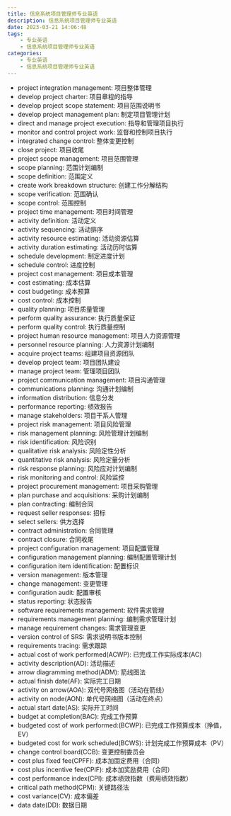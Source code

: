 ```yaml
---
title: 信息系统项目管理师专业英语
description: 信息系统项目管理师专业英语
date: 2023-03-21 14:06:48
tags:
    - 专业英语
    - 信息系统项目管理师专业英语
categories:
    - 专业英语
    - 信息系统项目管理师专业英语
---
```


- project integration management: 项目整体管理
- develop project charter: 项目章程的指导
- develop project scope statement: 项目范围说明书
- develop project management plan: 制定项目管理计划
- direct and manage project execution: 指导和管理项目执行
- monitor and control project work: 监督和控制项目执行
- integrated change control: 整体变更控制
- close project: 项目收尾
- project scope management: 项目范围管理
- scope planning: 范围计划编制
- scope definition: 范围定义
- create work breakdown structure: 创建工作分解结构
- scope verification: 范围确认
- scope control: 范围控制
- project time management: 项目时间管理
- activity definition: 活动定义
- activity sequencing: 活动排序
- activity resource estimating: 活动资源估算
- activity duration estimating: 活动历时估算
- schedule development: 制定进度计划
- schedule control: 进度控制
- project cost management: 项目成本管理
- cost estimating: 成本估算
- cost budgeting: 成本预算
- cost control: 成本控制
- quality planning: 项目质量管理
- perform quality assurance: 执行质量保证
- perform quality control: 执行质量控制
- project human resource management: 项目人力资源管理
- personnel resource planning: 人力资源计划编制
- acquire project teams: 组建项目资源团队
- develop project team: 项目团队建设
- manage project team: 管理项目团队
- project communication management: 项目沟通管理
- communications planning: 沟通计划编制
- information distribution: 信息分发
- performance reporting: 绩效报告
- manage stakeholders: 项目干系人管理
- project risk management: 项目风险管理
- risk management planning: 风险管理计划编制
- risk identification: 风险识别
- qualitative risk analysis: 风险定性分析
- quantitative risk analysis: 风险定量分析
- risk response planning: 风险应对计划编制
- risk monitoring and control: 风险监控
- project procurement management: 项目采购管理
- plan purchase and acquisitions: 采购计划编制
- plan contracting: 编制合同
- request seller responses: 招标
- select sellers: 供方选择
- contract administration: 合同管理
- contract closure: 合同收尾
- project configuration management: 项目配置管理
- configuration management planning: 编制配置管理计划
- configuration item identification: 配置标识
- version management: 版本管理
- change management: 变更管理
- configuration audit: 配置审核
- status reporting: 状态报告
- software requirements management: 软件需求管理
- requirements management planning: 编制需求管理计划
- manage requirement changes: 需求管理变更
- version control of SRS: 需求说明书版本控制
- requirements tracing: 需求跟踪
- actual cost of work performed(ACWP): 已完成工作实际成本(AC)
- activity description(AD): 活动描述
- arrow diagramming method(ADM): 箭线图法
- actual finish date(AF): 实际完工日期
- activity on arrow(AOA): 双代号网络图（活动在箭线）
- activity on node(AON): 单代号网络图（活动在终点）
- actual start date(AS): 实际开工时间
- budget at completion(BAC): 完成工作预算
- budgeted cost of work performed:(BCWP): 已完成工作预算成本（挣值，EV）
- budgeted cost for work scheduled(BCWS): 计划完成工作预算成本（PV）
- change control board(CCB): 变更控制委员会
- cost plus fixed fee(CPFF): 成本加固定费用（合同）
- cost plus incentive fee(CPIF): 成本加奖励费用（合同）
- cost performance index(CPI): 成本绩效指数（费用绩效指数）
- critical path method(CPM): 关键路径法
- cost variance(CV): 成本偏差
- data date(DD): 数据日期
